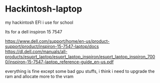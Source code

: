 # Hackintosh-laptop
my hackintosh EFI i use for school


Its for a dell inspiron 15 7547

https://www.dell.com/support/home/en-us/product-support/product/inspiron-15-7547-laptop/docs
https://dl.dell.com/manuals/all-products/esuprt_laptop/esuprt_laptop_inspiron/esuprt_laptop_inspiron_7000/inspiron-15-7547-laptop_reference-guide_en-us.pdf

everything is fine except some bad gpu stuffs, i think i need to upgrade the ram and allocate more to the vram